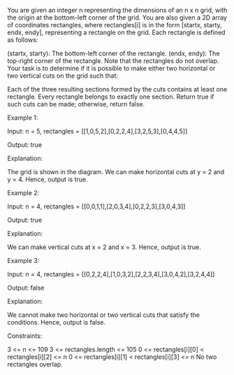 You are given an integer n representing the dimensions of an n x n grid, with the origin at the bottom-left corner of the grid. You are also given a 2D array of coordinates rectangles, where rectangles[i] is in the form [startx, starty, endx, endy], representing a rectangle on the grid. Each rectangle is defined as follows:

(startx, starty): The bottom-left corner of the rectangle.
(endx, endy): The top-right corner of the rectangle.
Note that the rectangles do not overlap. Your task is to determine if it is possible to make either two horizontal or two vertical cuts on the grid such that:

Each of the three resulting sections formed by the cuts contains at least one rectangle.
Every rectangle belongs to exactly one section.
Return true if such cuts can be made; otherwise, return false.

 

Example 1:

Input: n = 5, rectangles = [[1,0,5,2],[0,2,2,4],[3,2,5,3],[0,4,4,5]]

Output: true

Explanation:



The grid is shown in the diagram. We can make horizontal cuts at y = 2 and y = 4. Hence, output is true.

Example 2:

Input: n = 4, rectangles = [[0,0,1,1],[2,0,3,4],[0,2,2,3],[3,0,4,3]]

Output: true

Explanation:



We can make vertical cuts at x = 2 and x = 3. Hence, output is true.

Example 3:

Input: n = 4, rectangles = [[0,2,2,4],[1,0,3,2],[2,2,3,4],[3,0,4,2],[3,2,4,4]]

Output: false

Explanation:

We cannot make two horizontal or two vertical cuts that satisfy the conditions. Hence, output is false.

 

Constraints:

3 <= n <= 109
3 <= rectangles.length <= 105
0 <= rectangles[i][0] < rectangles[i][2] <= n
0 <= rectangles[i][1] < rectangles[i][3] <= n
No two rectangles overlap.
